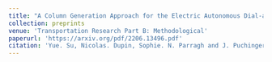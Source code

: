 ```yaml
---
title: "A Column Generation Approach for the Electric Autonomous Dial-a-Ride Problem"
collection: preprints
venue: 'Transportation Research Part B: Methodological'
paperurl: 'https://arxiv.org/pdf/2206.13496.pdf'
citation: 'Yue. Su, Nicolas. Dupin, Sophie. N. Parragh and J. Puchinger. (2022). &quot;A Column Generation Approach for the Electric Autonomous Dial-a-Ride Problem.&quot; <i>Transportation Research Part B: Methodological</i>, under review.'
---
```

